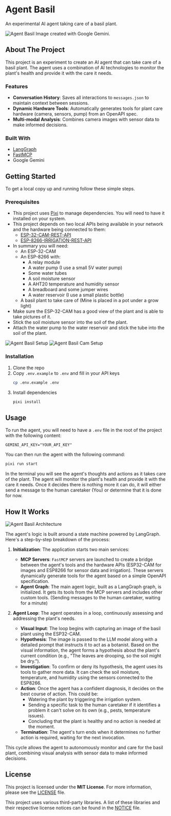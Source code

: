 # Agent Basil

An experimental AI agent taking care of a basil plant.

![Agent Basil](static/logo.png)
Image created with Google Gemini.

## About The Project

This project is an experiment to create an AI agent that can take care of a basil plant. The agent uses a combination of AI technologies to monitor the plant's health and provide it with the care it needs.

### Features

*   **Conversation History**: Saves all interactions to `messages.json` to maintain context between sessions.
*   **Dynamic Hardware Tools**: Automatically generates tools for plant care hardware (camera, sensors, pump) from an OpenAPI spec.
*   **Multi-modal Analysis**: Combines camera images with sensor data to make informed decisions.

### Built With

*   [LangGraph](https://github.com/langchain-ai/langgraph)
*   [FastMCP](https://github.com/jlowin/fastmcp)
*   Google Gemini

## Getting Started

To get a local copy up and running follow these simple steps.

### Prerequisites

- This project uses [Pixi](https://pixi.sh/) to manage dependencies. You will need to have it installed on your system.
- This project depends on two local APIs being available in your network and the hardware being connected to them:
    - [ESP-32-CAM-REST-API](https://github.com/dominik-reiner/esp32-cam-rest-api)
    - [ESP-8266-IRRIGATION-REST-API](https://github.com/dominik-reiner/esp8266-irrigation-rest-api)
- In summary you will need:
   - An ESP-32-CAM
   - An ESP-8266 with:
        - A relay module
        - A water pump (I use a small 5V water pump)
        - Some water tubes 
        - A soil moisture sensor
        - A AHT20 temperature and humidity sensor
        - A breadboard and some jumper wires
        - A water reservoir (I use a small plastic bottle)
   - A basil plant to take care of (Mine is placed in a pot under a grow light)
- Make sure the ESP-32-CAM has a good view of the plant and is able to take pictures of it.
- Stick the soil moisture sensor into the soil of the plant.
- Attach the water pump to the water reservoir and stick the tube into the soil of the plant.

![Agent Basil Setup](static/setup.jpg)
![Agent Basil Cam Setup](static/setup_cam.jpg)

### Installation

1. Clone the repo
2. Copy `.env.example` to `.env` and fill in your API keys
    ```sh
    cp .env.example .env
    ```
3. Install dependencies
    ```sh
    pixi install
    ```

## Usage

To run the agent, you will need to have a `.env` file in the root of the project with the following content:

```
GEMINI_API_KEY="YOUR_API_KEY"
```

You can then run the agent with the following command:

```sh
pixi run start
```

In the terminal you will see the agent's thoughts and actions as it takes care of the plant.
The agent will monitor the plant's health and provide it with the care it needs.
Once it decides there is nothing more it can do, it will either send a message to the human caretaker (You)
or determine that it is done for now.

## How It Works

![Agent Basil Architecture](static/agent_graph.png)

The agent's logic is built around a state machine powered by LangGraph. Here's a step-by-step breakdown of the process:

1.  **Initialization**: The application starts two main services:
    *   **MCP Servers**: `FastMCP` servers are launched to create a bridge between the agent's tools and the hardware APIs (ESP32-CAM for images and ESP8266 for sensor data and irrigation). These servers dynamically generate tools for the agent based on a simple OpenAPI specification.
    *   **Agent Graph**: The main agent logic, built as a LangGraph graph, is initialized. It gets its tools from the MCP servers and includes other custom tools. (Sending messages to the human caretaker, waiting for a minute)

2.  **Agent Loop**: The agent operates in a loop, continuously assessing and addressing the plant's needs.
    *   **Visual Input**: The loop begins with capturing an image of the basil plant using the ESP32-CAM.
    *   **Hypothesis**: The image is passed to the LLM model along with a detailed prompt that instructs it to act as a botanist. Based on the visual information, the agent forms a hypothesis about the plant's current condition (e.g., "The leaves are drooping, so the soil might be dry.").
    *   **Investigation**: To confirm or deny its hypothesis, the agent uses its tools to gather more data. It can check the soil moisture, temperature, and humidity using the sensors connected to the ESP8266.
    *   **Action**: Once the agent has a confident diagnosis, it decides on the best course of action. This could be:
        *   Watering the plant by triggering the irrigation system.
        *   Sending a specific task to the human caretaker if it identifies a problem it can't solve on its own (e.g., pests, temperature issues).
        *   Concluding that the plant is healthy and no action is needed at the moment.
    *   **Termination**: The agent's turn ends when it determines no further action is required, waiting for the next invocation.

This cycle allows the agent to autonomously monitor and care for the basil plant, combining visual analysis with sensor data to make informed decisions.

## License

This project is licensed under the **MIT License**. For more information, please see the [LICENSE](LICENSE) file.

This project uses various third-party libraries. A list of these libraries and their respective license notices can be found in the [NOTICE](NOTICE) file.

